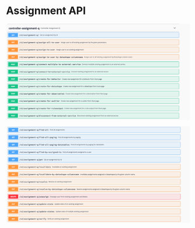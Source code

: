 # Assignment API

![](<../../.gitbook/assets/image (44) (1).png>)

![](<../../.gitbook/assets/image (47) (1).png>)
